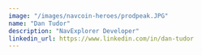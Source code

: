 ```yaml
---
image: "/images/navcoin-heroes/prodpeak.JPG"
name: "Dan Tudor"
description: "NavExplorer Developer"
linkedin_url: https://www.linkedin.com/in/dan-tudor
---
```

